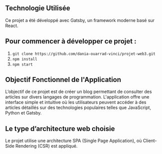 ## Technologie Utilisée

Ce projet a été développé avec Gatsby, un framework moderne basé sur React.

## Pour commencer à développer ce projet :

1. `git clone https://github.com/dania-ouarrad-vinci/projet-web3.git`
1. `npm install`
1. `npm start`

## Objectif Fonctionnel de l'Application

L’objectif de ce projet est de créer un blog permettant de consulter des articles sur divers langages de programmation. L'application offre une interface simple et intuitive où les utilisateurs peuvent accéder à des articles détaillés sur des technologies populaires telles que JavaScript, Python et Gatsby.

## Le type d’architecture web choisie

Le projet utilise une architecture SPA (Single Page Application), où Client-Side Rendering (CSR) est appliqué.
